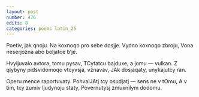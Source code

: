 ```yaml
---
layout: post
number: 476
edits: 8
categories: poems latin_25
---
```


Poetiv, jak qnoju.
Na koxnoqo pro sebe dosjje.
Vydno koxnoqo zbroju,
Vona neserjozna abo boljatce bʼje.

Hvyljuvalo avtora, tomu pysav,
TCytatcu bajduxe, a jomu — vulkan.
Z qlybyny pidsvidomoqo vtcyvsja, vznavav,
JAk dosjaqaty, unykajutcy ran.

Operu mence raportuvaty.
PohvalJAtj tcy osudjatj — sens ne v tOmu,
A v tim, tcy zumiv ljudynoju staty,
Povernutysj zmuxnilym dodomu.
